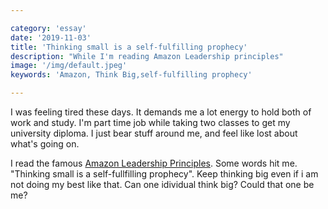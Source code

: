 ```yaml
---

category: 'essay'
date: '2019-11-03'
title: 'Thinking small is a self-fulfilling prophecy'
description: "While I'm reading Amazon Leadership principles"
image: '/img/default.jpeg'
keywords: 'Amazon, Think Big,self-fulfilling prophecy'

---
```


I was feeling tired these days. It demands me a lot energy to hold both of work and study. I'm part time job while taking two classes to get my university diploma. I just bear stuff around me, and feel like lost about what's going on.

I read the famous [Amazon Leadership Principles](https://www.amazon.jobs/en/principles). Some words hit me. "Thinking small is a self-fullfilling prophecy". Keep thinking big even if i am not doing my best like that. Can one idividual think big? Could that one be me?
